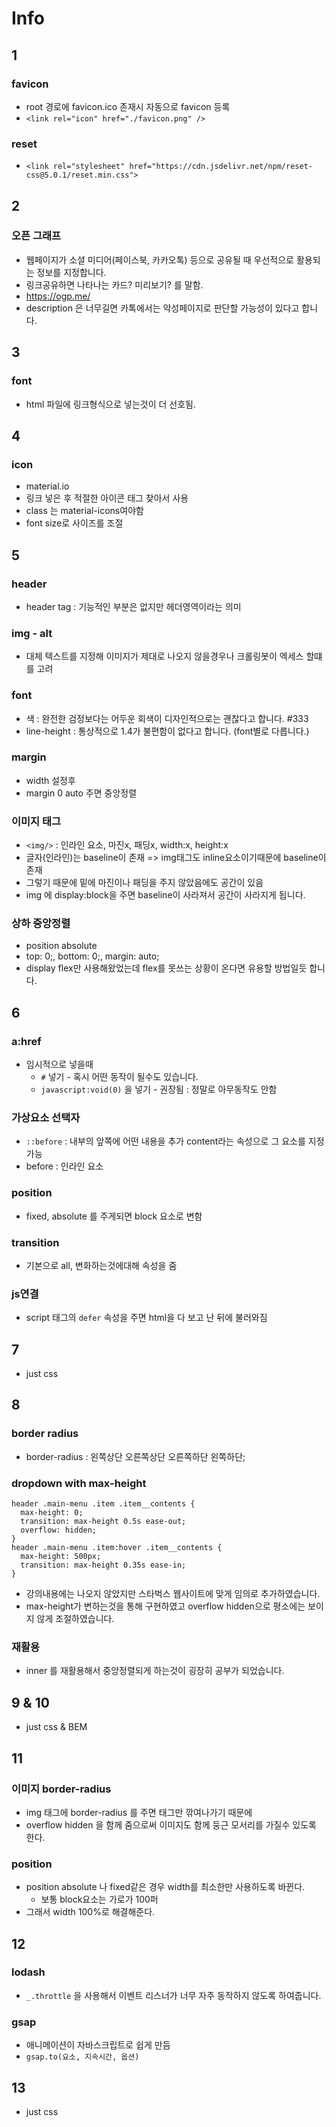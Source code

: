 # Info

## 1

### favicon

- root 경로에 favicon.ico 존재시 자동으로 favicon 등록
- `<link rel="icon" href="./favicon.png" />`

### reset

- `<link rel="stylesheet" href="https://cdn.jsdelivr.net/npm/reset-css@5.0.1/reset.min.css">`

## 2

### 오픈 그래프

- 웹페이지가 소셜 미디어(페이스북, 카카오톡) 등으로 공유될 때 우선적으로 활용되는 정보를 지정합니다.
- 링크공유하면 나타나는 카드? 미리보기? 를 말함.
- https://ogp.me/
- description 은 너무길면 카톡에서는 악성페이지로 판단할 가능성이 있다고 합니다.

## 3

### font

- html 파일에 링크형식으로 넣는것이 더 선호됨.

## 4

### icon

- material.io
- 링크 넣은 후 적절한 아이콘 태그 찾아서 사용
- class 는 material-icons여야함
- font size로 사이즈를 조절

## 5

### header

- header tag : 기능적인 부분은 없지만 헤더영역이라는 의미

### img - alt

- 대체 텍스트를 지정해 이미지가 제대로 나오지 않을경우나 크롤링봇이 엑세스 할떄를 고려

### font

- 색 : 완전한 검정보다는 어두운 회색이 디자인적으로는 괜찮다고 합니다. #333
- line-height : 통상적으로 1.4가 불편함이 없다고 합니다. (font별로 다릅니다.)

### margin

- width 설정후
- margin 0 auto 주면 중앙정렬

### 이미지 태그

- `<img/>` : 인라인 요소, 마진x, 패딩x, width:x, height:x
- 글자(인라인)는 baseline이 존재 => img태그도 inline요소이기때문에 baseline이 존재
- 그렇기 때문에 밑에 마진이나 패딩을 주지 않았음에도 공간이 있음
- img 에 display:block을 주면 baseline이 사라져서 공간이 사라지게 됩니다.

### 상하 중앙정렬

- position absolute
- top: 0;, bottom: 0;, margin: auto;
- display flex만 사용해왔었는데 flex를 못쓰는 상황이 온다면 유용할 방법일듯 합니다.

## 6

### a:href

- 임시적으로 넣을때
  - `#` 넣기 - 혹시 어떤 동작이 될수도 있습니다.
  - `javascript:void(0)` 을 넣기 - 권장됨 : 정말로 아무동작도 안함

### 가상요소 선택자

- `::before` : 내부의 앞쪽에 어떤 내용을 추가 content라는 속성으로 그 요소를 지정가능
- before : 인라인 요소

### position

- fixed, absolute 를 주게되면 block 요소로 변함

### transition

- 기본으로 all, 변화하는것에대해 속성을 줌

### js연결

- script 태그의 `defer` 속성을 주면 html을 다 보고 난 뒤에 불러와짐

## 7

- just css

## 8

### border radius

- border-radius : 왼쪽상단 오른쪽상단 오른쪽하단 왼쪽하단;

### dropdown with max-height

```
header .main-menu .item .item__contents {
  max-height: 0;
  transition: max-height 0.5s ease-out;
  overflow: hidden;
}
header .main-menu .item:hover .item__contents {
  max-height: 500px;
  transition: max-height 0.35s ease-in;
}
```

- 강의내용에는 나오지 않았지만 스타벅스 웹사이트에 맞게 임의로 추가하였습니다.
- max-height가 변하는것을 통해 구현하였고 overflow hidden으로 평소에는 보이지 않게 조절하였습니다.

### 재활용

- inner 를 재활용해서 중앙정렬되게 하는것이 굉장히 공부가 되었습니다.

## 9 & 10

- just css & BEM

## 11

### 이미지 border-radius

- img 태그에 border-radius 를 주면 태그만 깎여나가기 때문에
- overflow hidden 을 함께 줌으로써 이미지도 함께 둥근 모서리를 가질수 있도록 한다.

### position

- position absolute 나 fixed같은 경우 width를 최소한만 사용하도록 바뀐다.
  - 보통 block요소는 가로가 100퍼
- 그래서 width 100%로 해결해준다.

## 12

### lodash

- `_.throttle` 을 사용해서 이벤트 리스너가 너무 자주 동작하지 않도록 하여줍니다.

### gsap

- 애니메이션이 자바스크립트로 쉽게 만듬
- `gsap.to(요소, 지속시간, 옵션)`

## 13

- just css
